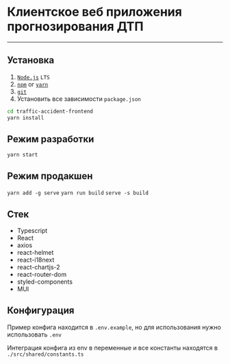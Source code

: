 # Клиентское веб приложения прогнозирования ДТП

---

## Установка

1. [`Node.js`](https://nodejs.org/) `LTS`
2. [`npm`](https://docs.npmjs.com/downloading-and-installing-node-js-and-npm) or
   [`yarn`](https://classic.yarnpkg.com/lang/en/docs/install/#windows-stable)
3. [`git`](https://git-scm.com/)
4. Установить все зависимости `package.json`

```sh
cd traffic-accident-frontend
yarn install
```

## Режим разработки

`yarn start`

## Режим продакшен

`yarn add -g serve` `yarn run build` `serve -s build`

## Стек

- Typescript
- React
- axios
- react-helmet
- react-i18next
- react-chartjs-2
- react-router-dom
- styled-components
- MUI

## Конфигурация

Пример конфига находится в `.env.example`, но для использования нужно использовать `.env`

Интеграция конфига из env в переменные и все константы находятся в `./src/shared/constants.ts`
